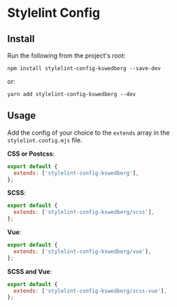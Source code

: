 # Stylelint Config

## Install

Run the following from the project's root:

`npm install stylelint-config-kswedberg --save-dev`

or:

`yarn add stylelint-config-kswedberg --dev`

## Usage

Add the config of your choice to the  `extends` array in the `stylelint.config.mjs` file.

**CSS or Postcss**:

```js
export default {
  extends: ['stylelint-config-kswedberg'],
};
```

**SCSS**:

```js
export default {
  extends: ['stylelint-config-kswedberg/scss'],
};
```

**Vue**:

```js
export default {
  extends: ['stylelint-config-kswedberg/vue'],
};
```

**SCSS and Vue**:

```js
export default {
  extends: ['stylelint-config-kswedberg/scss-vue'],
};
```
